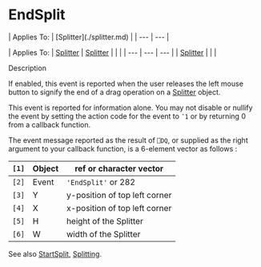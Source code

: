 




<h1 class="heading"><span class="name">EndSplit</span></h1>
| Applies To: | [Splitter](./splitter.md) |
| --- | ---  |

| Applies To: | [Splitter](./splitter.md) | [Splitter](./splitter.md) |  |  |
| --- | --- | ---  |
| [Splitter](./splitter.md) |  |  |


Description


If enabled, this event is reported when the user releases the left mouse button to signify the end of a drag operation on a [Splitter](./splitter.md) object.


This event is reported for information alone. You may not disable or nullify the event by setting the action code for the event to `¯1` or by returning 0 from a callback function.


The event message reported as the result of `⎕DQ`, or supplied as the right argument to your callback function, is a 6-element vector as follows :

| `[1]` | Object | ref or character vector |
| --- | --- | ---  |
| `[2]` | Event | `'EndSplit'` or 282 |
| `[3]` | Y | y-position of top left corner |
| `[4]` | X | x-position of top left corner |
| `[5]` | H | height of the Splitter |
| `[6]` | W | width of the Splitter |


See also [StartSplit](./startsplit.md), [Splitting](./splitting.md).




